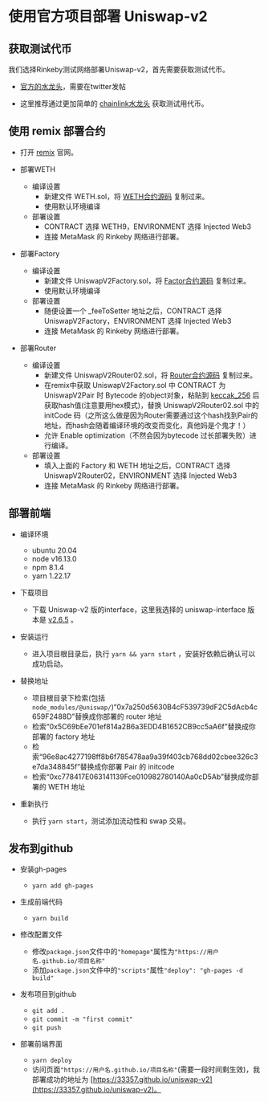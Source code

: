 # 使用官方项目部署 Uniswap-v2

## 获取测试代币

我们选择Rinkeby测试网络部署Uniswap-v2，首先需要获取测试代币。

- [官方的水龙头](https://faucet.rinkeby.io/)，需要在twitter发帖

- 这里推荐通过更加简单的 [chainlink水龙头](https://faucets.chain.link/rinkeby) 获取测试用代币。

## 使用 remix 部署合约

- 打开 [remix](https://remix.ethereum.org/) 官网。

- 部署WETH
  - 编译设置
    - 新建文件 WETH.sol，将 [WETH合约源码](https://cn.etherscan.com/address/0xc02aaa39b223fe8d0a0e5c4f27ead9083c756cc2#code) 复制过来。
    - 使用默认环境编译
  - 部署设置
    - CONTRACT 选择 WETH9，ENVIRONMENT 选择 Injected Web3
    - 连接 MetaMask 的 Rinkeby 网络进行部署。

- 部署Factory
  - 编译设置
    - 新建文件 UniswapV2Factory.sol，将 [Factor合约源码](https://cn.etherscan.com/address/0x5C69bEe701ef814a2B6a3EDD4B1652CB9cc5aA6f#code) 复制过来。
    - 使用默认环境编译
  - 部署设置
    - 随便设置一个 _feeToSetter 地址之后，CONTRACT 选择UniswapV2Factory，ENVIRONMENT 选择 Injected Web3
    - 连接 MetaMask 的 Rinkeby 网络进行部署。

- 部署Router
  - 编译设置
    - 新建文件 UniswapV2Router02.sol，将 [Router合约源码](https://cn.etherscan.com/address/0x7a250d5630b4cf539739df2c5dacb4c659f2488d#code) 复制过来。
    - 在remix中获取 UniswapV2Factory.sol 中 CONTRACT 为 UniswapV2Pair 时 Bytecode 的object对象，粘贴到 [keccak_256](http://emn178.github.io/online-tools/keccak_256.html) 后获取hash值(注意要用hex模式)，替换 UniswapV2Router02.sol 中的 initCode 码（之所这么做是因为Router需要通过这个hash找到Pair的地址，而hash会随着编译环境的改变而变化，真他妈是个鬼才！）
    - 允许 Enable optimization（不然会因为bytecode 过长部署失败）进行编译。
  - 部署设置
    - 填入上面的 Factory 和 WETH 地址之后，CONTRACT 选择 UniswapV2Router02，ENVIRONMENT 选择 Injected Web3
    - 连接 MetaMask 的 Rinkeby 网络进行部署。

## 部署前端

- 编译环境
  - ubuntu 20.04 
  - node v16.13.0
  - npm 8.1.4
  - yarn 1.22.17

- 下载项目
  - 下载 Uniswap-v2 版的interface，这里我选择的 uniswap-interface 版本是 [v2.6.5](https://github.com/Uniswap/interface/releases/tag/v2.6.5) 。

- 安装运行
  - 进入项目根目录后，执行 `yarn && yarn start` ，安装好依赖后确认可以成功启动。

- 替换地址
  - 项目根目录下检索(包括 `node_modules/@uniswap/`)“0x7a250d5630B4cF539739dF2C5dAcb4c659F2488D”替换成你部署的 router 地址
  - 检索“0x5C69bEe701ef814a2B6a3EDD4B1652CB9cc5aA6f”替换成你部署的 factory 地址
  - 检索“96e8ac4277198ff8b6f785478aa9a39f403cb768dd02cbee326c3e7da348845f”替换成你部署 Pair 的 initcode
  - 检索“0xc778417E063141139Fce010982780140Aa0cD5Ab”替换成你部署的 WETH 地址

- 重新执行
  - 执行 `yarn start`，测试添加流动性和 swap 交易。

## 发布到github

- 安装gh-pages
  - `yarn add gh-pages`

- 生成前端代码
  - `yarn build`

- 修改配置文件
  - 修改`package.json`文件中的`"homepage"`属性为`"https://用户名.github.io/项目名称"`
  - 添加`package.json`文件中的`"scripts"`属性`"deploy": "gh-pages -d build"`

- 发布项目到github
  - `git add .`
  - `git commit -m "first commit"`
  - `git push`

- 部署前端界面
  - `yarn deploy`
  - 访问页面`"https://用户名.github.io/项目名称"`(需要一段时间剩生效)，我部署成功的地址为 [https://33357.github.io/uniswap-v2](https://33357.github.io/uniswap-v2)。
